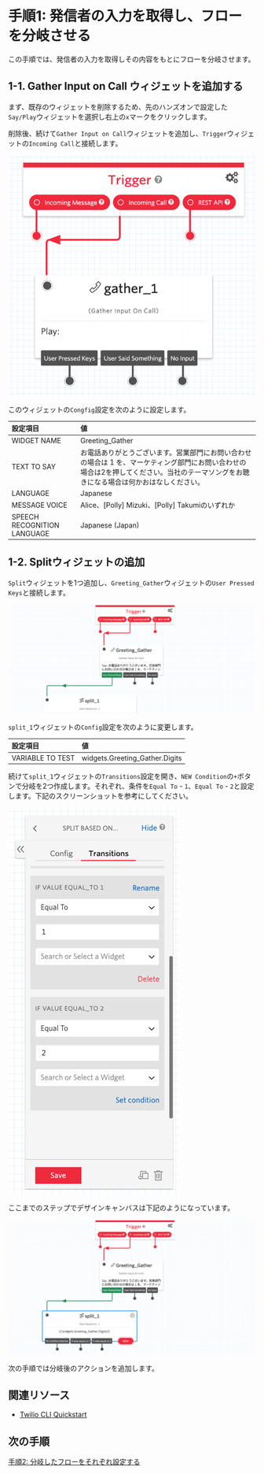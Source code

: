 #  手順1: 発信者の入力を取得し、フローを分岐させる

この手順では、発信者の入力を取得しその内容をもとにフローを分岐させます。

## 1-1. Gather Input on Call ウィジェットを追加する

まず、既存のウィジェットを削除するため、先のハンズオンで設定した`Say/Play`ウィジェットを選択し右上の`x`マークをクリックします。

削除後、続けて`Gather Input on Call`ウィジェットを追加し、`Trigger`ウィジェットの`Incoming Call`と接続します。

![Greeting-Gather](../assets/02-Greeting.png)

このウィジェットの`Congfig`設定を次のように設定します。

|設定項目|値|
|:----|:----|
|WIDGET NAME| Greeting_Gather |
|TEXT TO SAY| お電話ありがとうございます。営業部門にお問い合わせの場合は 1 を、マーケティング部門にお問い合わせの場合は2を押してください。当社のテーマソングをお聴きになる場合は何かおはなしください。|
|LANGUAGE|Japanese|
|MESSAGE VOICE| Alice、\[Polly\] Mizuki、\[Polly\] Takumiのいずれか|
|SPEECH RECOGNITION LANGUAGE|Japanese (Japan)|
  

## 1-2. Splitウィジェットの追加

`Split`ウィジェットを1つ追加し、`Greeting_Gather`ウィジェットの`User Pressed Keys`と接続します。

![Splitウィジェットの接続](../assets/02-Split.png)

`split_1`ウィジェットの`Config`設定を次のように変更します。

|設定項目|値|
|:----|:----|
|VARIABLE TO TEST| widgets.Greeting_Gather.Digits |

続けて`split_1`ウィジェットの`Transitions`設定を開き、`NEW Condition`の`+`ボタンで分岐を2つ作成します。それぞれ、条件を`Equal To` - `1`、`Equal To` - `2`と設定します。下記のスクリーンショットを参考にしてください。

![Split1 - Transitions](../assets/02-Split-Transitions.png)

ここまでのステップでデザインキャンバスは下記のようになっています。

![デザインキャンバス](../assets/02-Split-done.png)

次の手順では分岐後のアクションを追加します。

## 関連リソース

- [Twilio CLI Quickstart](https://www.twilio.com/docs/twilio-cli/quickstart)


## 次の手順
[手順2: 分岐したフローをそれぞれ設定する](02-Setting-Wdigets.md)
